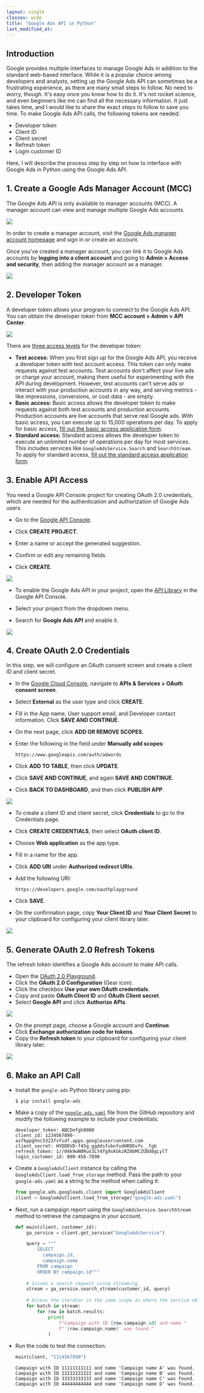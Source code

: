 ```yaml
---
layout: single 
classes: wide
title: "Google Ads API in Python" 
last_modified_at:
---
```


## Introduction
Google provides multiple interfaces to manage Google Ads in addition to the standard web-based interface. While it is a popular choice among developers and analysts, setting up the Google Ads API can sometimes be a frustrating experience, as there are many small steps to follow. No need to worry, though. It's easy once you know how to do it. It's not rocket science, and even beginners like me can find all the necessary information. It just takes time, and I would like to share the exact steps to follow to save you time. To make Google Ads API calls, the following tokens are needed:

- Developer token
- Client ID
- Client secret
- Refresh token
- Login customer ID

Here, I will describe the process step by step on how to interface with Google Ads in Python using the Google Ads API.

## 1. Create a Google Ads Manager Account (MCC)
The Google Ads API is only available to manager accounts (MCC). A manager account can view and manage multiple Google Ads accounts.

![](/assets/images/Google-Ads-API-1-hierarchy.png)

In order to create a manager account, visit the [Google Ads manager account homepage](https://ads.google.com/home/tools/manager-accounts/) and sign in or create an account.

Once you've created a manager account, you can link it to Google Ads accounts by **logging into a client account** and going to **Admin \> Access and security**, then adding the manager account as a manager.

![](/assets/images/Google-Ads-API-2-link.png)

## 2. Developer Token
A developer token allows your program to connect to the Google Ads API. You can obtain the developer token from **MCC account \> Admin \> API Center**.

![](/assets/images/Google-Ads-API-3-dev-token.png)

There are [three access levels](https://developers.google.com/google-ads/api/docs/access-levels) for the developer token:

- **Test access:** When you first sign up for the Google Ads API, you receive a developer token with test account access. This token can only make requests against test accounts. Test accounts don't affect your live ads or charge your account, making them useful for experimenting with the API during development. However, test accounts can't serve ads or interact with your production accounts in any way, and serving metrics - like impressions, conversions, or cost data - are empty.
- **Basic access:** Basic access allows the developer token to make requests against both test accounts and production accounts. Production accounts are live accounts that serve real Google ads. With basic access, you can execute up to 15,000 operations per day. To apply for basic access, [fill out the basic access application form](https://support.google.com/adspolicy/contact/new_token_application).
- **Standard access:** Standard access allows the developer token to execute an unlimited number of operations per day for most services. This includes services like `GoogleAdsService.Search` and `SearchStream`. To apply for standard access, [fill out the standard access application form](https://support.google.com/adspolicy/contact/standard_token_application).

## 3. Enable API Access
You need a Google API Console project for creating OAuth 2.0 credentials, which are needed for the authentication and authorization of Google Ads users.

- Go to the [Google API Console](https://console.developers.google.com/project).

- Click **CREATE PROJECT**.

- Enter a name or accept the generated suggestion.

- Confirm or edit any remaining fields.

- Click **CREATE**.

![](/assets/images/Google-Ads-API-4-new-proj.png)

- To enable the Google Ads API in your project, open the [API Library](https://console.cloud.google.com/apis/library) in the Google API Console.

- Select your project from the dropdown menu.

- Search for **Google Ads API** and enable it.

![](/assets/images/Google-Ads-API-5-API.png)

## 4. Create OAuth 2.0 Credentials
In this step, we will configure an OAuth consent screen and create a client ID and client secret.

- In the [Google Cloud Console](https://console.cloud.google.com), navigate to **APIs & Services \> OAuth consent screen**.

- Select **External** as the user type and click **CREATE**.

- Fill in the App name, User support email, and Developer contact information. Click **SAVE AND CONTINUE**.

- On the next page, click **ADD OR REMOVE SCOPES**.

- Enter the following in the field under **Manually add scopes**:

  `https://www.googleapis.com/auth/adwords`

- Click **ADD TO TABLE**, then click **UPDATE**.

- Click **SAVE AND CONTINUE**, and again **SAVE AND CONTINUE**.

- Click **BACK TO DASHBOARD**, and then click **PUBLISH APP**.

![](/assets/images/Google-Ads-API-6-OAuth.png)

- To create a client ID and client secret, click **Credentials** to go to the Credentials page.

- Click **CREATE CREDENTIALS**, then select **OAuth client ID**.

- Choose **Web application** as the app type.

- Fill in a name for the app.

- Click **ADD URI** under **Authorized redirect URIs**.

- Add the following URI:

  `https://developers.google.com/oauthplayground`

- Click **SAVE**.

- On the confirmation page, copy **Your Client ID** and **Your Client Secret** to your clipboard for configuring your client library later.

![](/assets/images/Google-Ads-API-7-Client-ID.png)

## 5. Generate OAuth 2.0 Refresh Tokens
The refresh token identifies a Google Ads account to make API calls.

- Open the [OAuth 2.0 Playground](https://developers.google.com/oauthplayground/).
- Click the **OAuth 2.0 Configuration** (Gear icon).
- Click the checkbox **Use your own OAuth credentials**.
- Copy and paste **OAuth Client ID** and **OAuth Client secret**.
- Select **Google API** and click **Authorize APIs**.

![](/assets/images/Google-Ads-API-8-Ref-Token.png)

- On the prompt page, choose a Google account and **Continue**.
- Click **Exchange authorization code for tokens**.
- Copy the **Refresh token** to your clipboard for configuring your client library later.

![](/assets/images/Google-Ads-API-9-Ref-Token.png)

## 6. Make an API Call
- Install the `google-ads` Python library using pip:

  `$ pip install google-ads`

- Make a copy of the [`google-ads.yaml`](https://github.com/googleads/google-ads-python/blob/HEAD/google-ads.yaml) file from the GitHub repository and modify the following example to include your credentials:

  ```
  developer_token: ABCDefgh0000
  client_id: 1234567890-asfkppghnc5323fsfsdf.apps.googleusercontent.com
  client_secret: HYDDDVD-f45g_ggddsfvbnfxdHRDDvfv__fgb
  refresh_token: 1//04k9wN0Rux3LY4fg9sKGkzRZ8bMCZUDd8gLylT
  login_customer_id: 000-456-7890
  ```

- Create a `GoogleAdsClient` instance by calling the `GoogleAdsClient.load_from_storage` method. Pass the path to your `google-ads.yaml` as a string to the method when calling it:

  ```python     
  from google.ads.googleads.client import GoogleAdsClient     
  client = GoogleAdsClient.load_from_storage("google-ads.yaml")
  ```

- Next, run a campaign report using the `GoogleAdsService.SearchStream` method to retrieve the campaigns in your account.

  ```python
  def main(client, customer_id):
      ga_service = client.get_service("GoogleAdsService")

      query = """
          SELECT
            campaign.id,
            campaign.name
          FROM campaign
          ORDER BY campaign.id"""    
         
      # Issues a search request using streaming.
      stream = ga_service.search_stream(customer_id, query)
     
      # Access the iterator in the same scope as where the service object was created.
      for batch in stream:
          for row in batch.results:
              print(
                  f"Campaign with ID {row.campaign.id} and name "
                  f"'{row.campaign.name}' was found."
              )
  ```

- Run the code to test the connection.
  ```python     
  main(client, "1114567890")
  ```

  ``` output
  Campaign with ID 11111111111 and name 'Campaign name A' was found.
  Campaign with ID 22222222222 and name 'Campaign name B' was found.
  Campaign with ID 33333333333 and name 'Campaign name C' was found.
  Campaign with ID 44444444444 and name 'Campaign name D' was found.
  ```